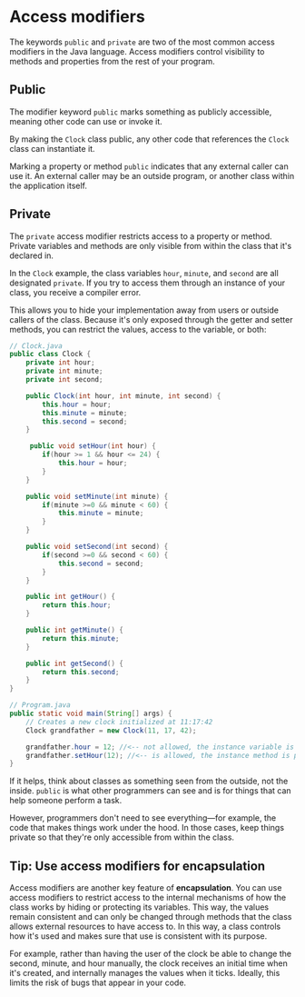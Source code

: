 # Access modifiers

The keywords `public` and `private` are two of the most common access modifiers in the Java language. Access modifiers control visibility to methods and properties from the rest of your program.

## Public

The modifier keyword `public` marks something as publicly accessible, meaning other code can use or invoke it.

By making the `Clock` class public, any other code that references the `Clock` class can instantiate it.

Marking a property or method `public` indicates that any external caller can use it. An external caller may be an outside program, or another class within the application itself.

## Private

The `private` access modifier restricts access to a property or method. Private variables and methods are only visible from within the class that it's declared in.

In the `Clock` example, the class variables `hour`, `minute`, and `second` are all designated `private`. If you try to access them through an instance of your class, you receive a compiler error.

This allows you to hide your implementation away from users or outside callers of the class. Because it's only exposed through the getter and setter methods, you can restrict the values, access to the variable, or both:

```java
// Clock.java
public class Clock {
    private int hour;
    private int minute;
    private int second;

    public Clock(int hour, int minute, int second) {
        this.hour = hour;
        this.minute = minute;
        this.second = second;
    }

     public void setHour(int hour) {
        if(hour >= 1 && hour <= 24) {
            this.hour = hour;
        }
    }

    public void setMinute(int minute) {
        if(minute >=0 && minute < 60) {
            this.minute = minute;
        }
    }

    public void setSecond(int second) {
        if(second >=0 && second < 60) {
            this.second = second;
        }
    }

    public int getHour() {
        return this.hour;
    }

    public int getMinute() {
        return this.minute;
    }

    public int getSecond() {
        return this.second;
    }
}
```

```java
// Program.java
public static void main(String[] args) {
    // Creates a new clock initialized at 11:17:42
    Clock grandfather = new Clock(11, 17, 42);

    grandfather.hour = 12; //<-- not allowed, the instance variable is private
    grandfather.setHour(12); //<-- is allowed, the instance method is public
}
```

If it helps, think about classes as something seen from the outside, not the inside. `public` is what other programmers can see and is for things that can help someone perform a task.

However, programmers don't need to see everything—for example, the code that makes things work under the hood. In those cases, keep things private so that they're only accessible from within the class.

## Tip: Use access modifiers for encapsulation

Access modifiers are another key feature of **encapsulation**. You can use access modifiers to restrict access to the internal mechanisms of how the class works by hiding or protecting its variables. This way, the values remain consistent and can only be changed through methods that the class allows external resources to have access to. In this way, a class controls how it's used and makes sure that use is consistent with its purpose.

For example, rather than having the user of the clock be able to change the second, minute, and hour manually, the clock receives an initial time when it's created, and internally manages the values when it ticks. Ideally, this limits the risk of bugs that appear in your code.